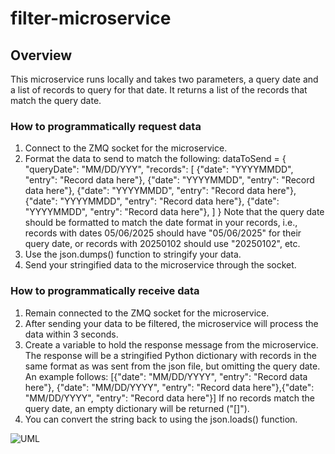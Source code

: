 # filter-microservice

## Overview
This microservice runs locally and takes two parameters, a query date and a list of records to query for that date. It returns a list of the records that match the query date.

### How to programmatically request data
1. Connect to the ZMQ socket for the microservice.
2. Format the data to send to match the following:
    dataToSend = {
        "queryDate": "MM/DD/YYY",
        "records": [
            {"date": "YYYYMMDD", "entry": "Record data here"},
            {"date": "YYYYMMDD", "entry": "Record data here"},
            {"date": "YYYYMMDD", "entry": "Record data here"},
            {"date": "YYYYMMDD", "entry": "Record data here"},
            {"date": "YYYYMMDD", "entry": "Record data here"},
        ]
    }
   Note that the query date should be formatted to match the date format in your records, i.e., records with dates 05/06/2025 should have "05/06/2025" for their query date, or records with 20250102 should use "20250102", etc.
4. Use the json.dumps() function to stringify your data.
5. Send your stringified data to the microservice through the socket.

### How to programmatically receive data
1. Remain connected to the ZMQ socket for the microservice.
2. After sending your data to be filtered, the microservice will process the data within 3 seconds.
3. Create a variable to hold the response message from the microservice. The response will be a stringified Python dictionary with records in the same format as was sent from the json file, but omitting the query date. An example follows:
    [{"date": "MM/DD/YYYY", "entry": "Record data here"}, {"date": "MM/DD/YYYY", "entry": "Record data here"},{"date": "MM/DD/YYYY", "entry": "Record data here"}]
If no records match the query date, an empty dictionary will be returned ("[]").
5. You can convert the string back to using the json.loads() function.

![UML](https://github.com/user-attachments/assets/ebefad26-58be-4d39-bd1f-363bcfe4454b)

